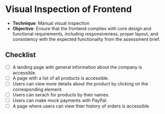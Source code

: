# Visual Inspection of Frontend

- **Technique**: Manual visual inspection  
- **Objective**: Ensure that the frontend complies with core design and functional requirements, including responsiveness, proper layout, and consistency with the expected functionality from the assessment brief.

## Checklist

- [ ] A landing page with general information about the company is accessible.
- [ ] A page with a list of all products is accessible.
- [ ] Users can view more details about the product by clicking on the corresponding element.
- [ ] Users can serach for products by their names.
- [ ] Users can make mock payments with PayPal.
- [ ] A page where users can view thier history of orders is accessible.
